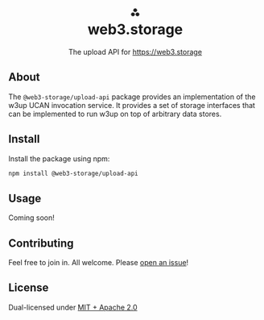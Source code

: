 <h1 align="center">⁂<br/>web3.storage</h1>
<p align="center">The upload API for <a href="https://web3.storage">https://web3.storage</a></p>

## About

The `@web3-storage/upload-api` package provides an implementation of the w3up
UCAN invocation service. It provides a set of storage interfaces that can
be implemented to run w3up on top of arbitrary data stores.

## Install

Install the package using npm:
```bash
npm install @web3-storage/upload-api
```

## Usage

Coming soon!

## Contributing

Feel free to join in. All welcome. Please [open an issue](https://github.com/web3-storage/w3up/issues)!

## License

Dual-licensed under [MIT + Apache 2.0](https://github.com/web3-storage/w3up/blob/main/license.md)
